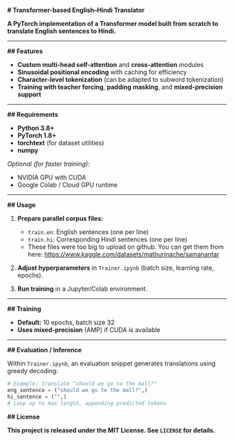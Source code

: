 **# Transformer-based English–Hindi Translator**  

**A PyTorch implementation of a Transformer model built from scratch to translate English sentences to Hindi.**  

---

**## Features**  

* **Custom multi-head self-attention** and **cross-attention** modules  
* **Sinusoidal positional encoding** with caching for efficiency  
* **Character-level tokenization** (can be adapted to subword tokenization)  
* **Training with teacher forcing**, **padding masking**, and **mixed-precision support**  

---

**## Requirements**

* **Python 3.8+**
* **PyTorch 1.8+**
* **torchtext** (for dataset utilities)
* **numpy**

*Optional (for faster training):*

* NVIDIA GPU with CUDA
* Google Colab / Cloud GPU runtime

---


**## Usage**  

1. **Prepare parallel corpus files:**  

   * `train.en`: English sentences (one per line)  
   * `train.hi`: Corresponding Hindi sentences (one per line)
   * These files were too big to upload on github. You can get them from here: https://www.kaggle.com/datasets/mathurinache/samanantar  
2. **Adjust hyperparameters** in `Trainer.ipynb` (batch size, learning rate, epochs).  
3. **Run training** in a Jupyter/Colab environment.  
---

**## Training**  

* **Default:** 10 epochs, batch size 32  
* **Uses mixed-precision** (AMP) if CUDA is available  

---  

**## Evaluation / Inference**  

Within `Trainer.ipynb`, an evaluation snippet generates translations using greedy decoding:  

```python  
# Example: translate "should we go to the mall?"  
eng_sentence = ("should we go to the mall?",)  
hi_sentence = ("",)  
# Loop up to max length, appending predicted tokens  
```  

**## License**  

**This project is released under the MIT License. See `LICENSE` for details.**  
